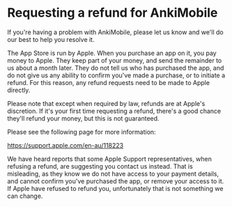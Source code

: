 # Requesting a refund for AnkiMobile

If you're having a problem with AnkiMobile, please let us know and we'll do our best to help you resolve it.

The App Store is run by Apple. When you purchase an app on it, you pay money to Apple. They keep part of your money, and
send the remainder to us about a month later. They do not tell us who has purchased the app, and do not
give us any ability to confirm you've made a purchase, or to initiate a refund. For this reason, any
refund requests need to be made to Apple directly.

Please note that except when required by law, refunds are at Apple's discretion. If it's your first time requesting a refund,
there's a good chance they'll refund your money, but this is not guaranteed.

Please see the following page for more information:

<https://support.apple.com/en-au/118223>

We have heard reports that some Apple Support representatives, when refusing a refund, are suggesting you
contact us instead. That is misleading, as they know we do not have access to your payment details,
and cannot confirm you've purchased the app, or remove your access to it. If Apple have refused to refund you,
unfortunately that is not something we can change.


